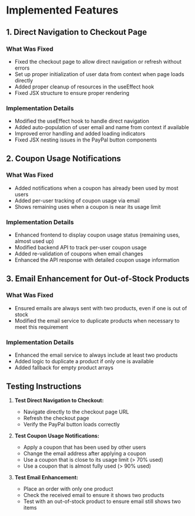 # Implemented Features

## 1. Direct Navigation to Checkout Page

### What Was Fixed
- Fixed the checkout page to allow direct navigation or refresh without errors
- Set up proper initialization of user data from context when page loads directly
- Added proper cleanup of resources in the useEffect hook
- Fixed JSX structure to ensure proper rendering

### Implementation Details
- Modified the useEffect hook to handle direct navigation
- Added auto-population of user email and name from context if available
- Improved error handling and added loading indicators
- Fixed JSX nesting issues in the PayPal button components

## 2. Coupon Usage Notifications

### What Was Fixed
- Added notifications when a coupon has already been used by most users
- Added per-user tracking of coupon usage via email
- Shows remaining uses when a coupon is near its usage limit

### Implementation Details
- Enhanced frontend to display coupon usage status (remaining uses, almost used up)
- Modified backend API to track per-user coupon usage
- Added re-validation of coupons when email changes
- Enhanced the API response with detailed coupon usage information

## 3. Email Enhancement for Out-of-Stock Products

### What Was Fixed
- Ensured emails are always sent with two products, even if one is out of stock
- Modified the email service to duplicate products when necessary to meet this requirement

### Implementation Details
- Enhanced the email service to always include at least two products
- Added logic to duplicate a product if only one is available
- Added fallback for empty product arrays

## Testing Instructions

1. **Test Direct Navigation to Checkout:**
   - Navigate directly to the checkout page URL
   - Refresh the checkout page
   - Verify the PayPal button loads correctly

2. **Test Coupon Usage Notifications:**
   - Apply a coupon that has been used by other users
   - Change the email address after applying a coupon
   - Use a coupon that is close to its usage limit (> 70% used)
   - Use a coupon that is almost fully used (> 90% used)

3. **Test Email Enhancement:**
   - Place an order with only one product
   - Check the received email to ensure it shows two products
   - Test with an out-of-stock product to ensure email still shows two items
